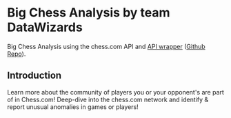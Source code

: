 # Big Chess Analysis by team DataWizards

Big Chess Analysis using the chess.com API and [API wrapper](https://chesscom.readthedocs.io/en/latest/) ([Github Repo](https://github.com/sarartur/chess.com)).

## Introduction

Learn more about the community of players you or your opponent's are part of in Chess.com! Deep-dive into the chess.com network and identify & report unusual anomalies in games or players!
